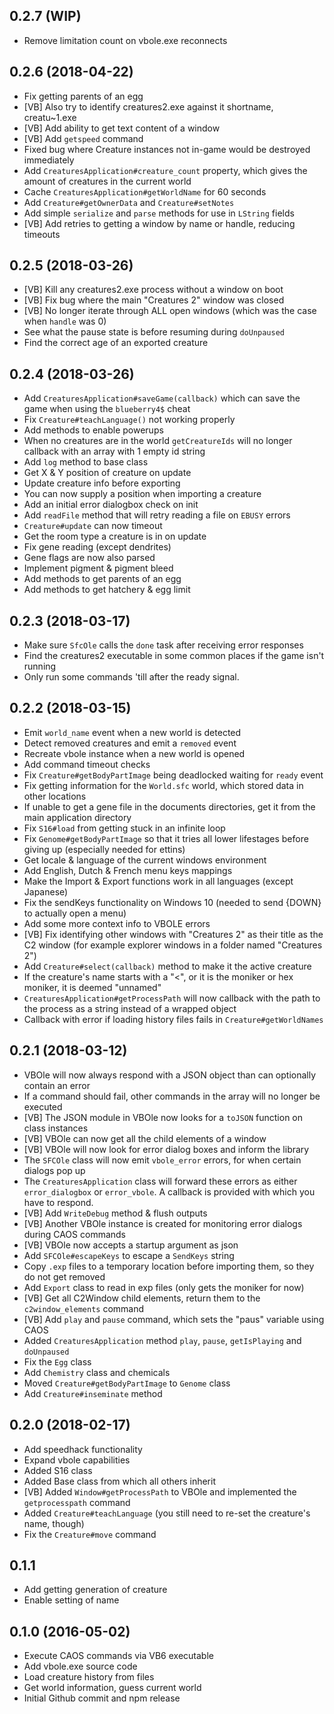 ## 0.2.7 (WIP)

* Remove limitation count on vbole.exe reconnects

## 0.2.6 (2018-04-22)

* Fix getting parents of an egg
* [VB] Also try to identify creatures2.exe against it shortname, creatu~1.exe
* [VB] Add ability to get text content of a window
* [VB] Add `getspeed` command
* Fixed bug where Creature instances not in-game would be destroyed immediately
* Add `CreaturesApplication#creature_count` property, which gives the amount of creatures in the current world
* Cache `CreaturesApplication#getWorldName` for 60 seconds
* Add `Creature#getOwnerData` and `Creature#setNotes`
* Add simple `serialize` and `parse` methods for use in `LString` fields
* [VB] Add retries to getting a window by name or handle, reducing timeouts

## 0.2.5 (2018-03-26)

* [VB] Kill any creatures2.exe process without a window on boot
* [VB] Fix bug where the main "Creatures 2" window was closed
* [VB] No longer iterate through ALL open windows (which was the case when `handle` was 0)
* See what the pause state is before resuming during `doUnpaused`
* Find the correct age of an exported creature

## 0.2.4 (2018-03-26)

* Add `CreaturesApplication#saveGame(callback)` which can save the game when using the `blueberry4$` cheat
* Fix `Creature#teachLanguage()` not working properly
* Add methods to enable powerups
* When no creatures are in the world `getCreatureIds` will no longer callback with an array with 1 empty id string
* Add `log` method to base class
* Get X & Y position of creature on update
* Update creature info before exporting
* You can now supply a position when importing a creature
* Add an initial error dialogbox check on init
* Add `readFile` method that will retry reading a file on `EBUSY` errors
* `Creature#update` can now timeout
* Get the room type a creature is in on update
* Fix gene reading (except dendrites)
* Gene flags are now also parsed
* Implement pigment & pigment bleed
* Add methods to get parents of an egg
* Add methods to get hatchery & egg limit

## 0.2.3 (2018-03-17)

* Make sure `SfcOle` calls the `done` task after receiving error responses
* Find the creatures2 executable in some common places if the game isn't running
* Only run some commands 'till after the ready signal.

## 0.2.2 (2018-03-15)

* Emit `world_name` event when a new world is detected
* Detect removed creatures and emit a `removed` event
* Recreate vbole instance when a new world is opened
* Add command timeout checks
* Fix `Creature#getBodyPartImage` being deadlocked waiting for `ready` event
* Fix getting information for the `World.sfc` world, which stored data in other locations
* If unable to get a gene file in the documents directories, get it from the main application directory
* Fix `S16#load` from getting stuck in an infinite loop
* Fix `Genome#getBodyPartImage` so that it tries all lower lifestages before giving up (especially needed for ettins)
* Get locale & language of the current windows environment
* Add English, Dutch & French menu keys mappings
* Make the Import & Export functions work in all languages (except Japanese)
* Fix the sendKeys functionality on Windows 10 (needed to send {DOWN} to actually open a menu)
* Add some more context info to VBOLE errors
* [VB] Fix identifying other windows with "Creatures 2" as their title as the C2 window (for example explorer windows in a folder named "Creatures 2")
* Add `Creature#select(callback)` method to make it the active creature
* If the creature's name starts with a "<", or it is the moniker or hex moniker, it is deemed "unnamed"
* `CreaturesApplication#getProcessPath` will now callback with the path to the process as a string instead of a wrapped object
* Callback with error if loading history files fails in `Creature#getWorldNames`

## 0.2.1 (2018-03-12)

* VBOle will now always respond with a JSON object than can optionally contain an error
* If a command should fail, other commands in the array will no longer be executed
* [VB] The JSON module in VBOle now looks for a `toJSON` function on class instances
* [VB] VBOle can now get all the child elements of a window
* [VB] VBOle will now look for error dialog boxes and inform the library
* The `SFCOle` class will now emit `vbole_error` errors, for when certain dialogs pop up
* The `CreaturesApplication` class will forward these errors as either `error_dialogbox` or `error_vbole`. A callback is provided with which you have to respond.
* [VB] Add `WriteDebug` method & flush outputs
* [VB] Another VBOle instance is created for monitoring error dialogs during CAOS commands
* [VB] VBOle now accepts a startup argument as json
* Add `SFCOle#escapeKeys` to escape a `SendKeys` string
* Copy `.exp` files to a temporary location before importing them, so they do not get removed
* Add `Export` class to read in exp files (only gets the moniker for now)
* [VB] Get all C2Window child elements, return them to the `c2window_elements` command
* [VB] Add `play` and `pause` command, which sets the "paus" variable using CAOS
* Added `CreaturesApplication` method `play`, `pause`, `getIsPlaying` and `doUnpaused`
* Fix the `Egg` class
* Add `Chemistry` class and chemicals
* Moved `Creature#getBodyPartImage` to `Genome` class
* Add `Creature#inseminate` method

## 0.2.0 (2018-02-17)

* Add speedhack functionality
* Expand vbole capabilities
* Added S16 class
* Added Base class from which all others inherit
* [VB] Added `Window#getProcessPath` to VBOle and implemented the `getprocesspath` command
* Added `Creature#teachLanguage` (you still need to re-set the creature's name, though)
* Fix the `Creature#move` command

## 0.1.1

* Add getting generation of creature
* Enable setting of name

## 0.1.0 (2016-05-02)

* Execute CAOS commands via VB6 executable
* Add vbole.exe source code
* Load creature history from files
* Get world information, guess current world
* Initial Github commit and npm release
